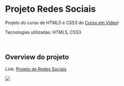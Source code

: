 <h1>Projeto Redes Sociais</h1>
<p>Projeto do curso de HTML5 e CSS3 do <a href="https://www.youtube.com/@CursoemVideo" target="_blank">Curso em Video</a>!</p>
<p>Tecnologias utilizadas: HTML5, CSS3</p>
<br>
<h2>Overview do projeto</h2>
<p>Link: <a href="https://sorenkazam.github.io/projeto-social/" target="_blank">Projeto de Redes Sociais</a></p>
<img src="https://github.com/SorenKazam/projeto-social/assets/46906203/8fd8e293-227c-466e-bb0f-641e7822c614">
<p></p>
